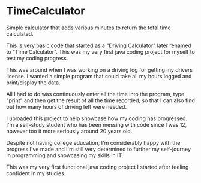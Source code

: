 # TimeCalculator
Simple calculator that adds various minutes to return the total time calculated.

This is very basic code that started as a "Driving Calculator" later renamed to "Time Calculator".
This was my very first java coding project for myself to test my coding progress.

This was around when I was working on a driving log for getting my drivers license. 
I wanted a simple program that could take all my hours logged and print/display the data.

All I had to do was continuously enter all the time into the program, type "print" 
and then get the result of all the time recorded, so that I can also find out how many hours
of driving left were needed.

I uploaded this project to help showcase how my coding has progressed. I'm a self-study student
who has been messing with code since I was 12, however too it more seriously around 20 years old.

Despite not having college education, I'm considerably happy with the progress I've made
and I'm still very determined to further my self-journey in programming and showcasing my skills in IT.

This was my very first functional java coding project I started after feeling confident in my studies.
